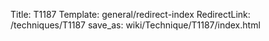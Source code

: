 Title: T1187
Template: general/redirect-index
RedirectLink: /techniques/T1187
save_as: wiki/Technique/T1187/index.html
